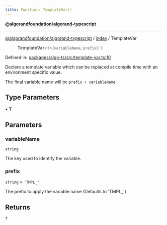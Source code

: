 ```yaml
---
title: Function: TemplateVar()
---
```


[**@algorandfoundation/algorand-typescript**](../../README)

***

[@algorandfoundation/algorand-typescript](../../README) / [index](../README) / TemplateVar



> **TemplateVar**\<`T`\>(`variableName`, `prefix`): `T`

Defined in: [packages/algo-ts/src/template-var.ts:10](https://github.com/algorandfoundation/puya-ts/blob/main/packages/algo-ts/src/template-var.ts#L10)

Declare a template variable which can be replaced at compile time with an environment specific value.

The final variable name will be `prefix + variableName`

## Type Parameters

• **T**

## Parameters

### variableName

`string`

The key used to identify the variable.

### prefix

`string` = `'TMPL_'`

The prefix to apply the variable name (Defaults to 'TMPL_')

## Returns

`T`